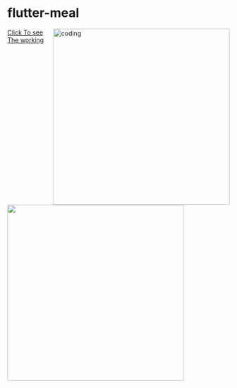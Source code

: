 # flutter-meal
<img align="right" alt="coding" width="400" src="https://camo.githubusercontent.com/ac1dcf56f9935db87ea50b0ade3f053cb9ae996bb29de0584fcc91ed98400ec1/68747470733a2f2f696d672e796f75747562652e636f6d2f76692f31752d554753665047396f2f6d617872657364656661756c742e6a7067">
<img align="left"   width="400" src="https://images.prismic.io/impactio-blog/2575689d-8dfe-4d7c-b6a7-f33b170231b8_What+Does+a+Dart+and+Flutter+Developer+Do.png?auto=compress,format">

<a href="https://www.youtube.com/watch?v=1u-UGSfPG9o ">Click To see The working</a>
